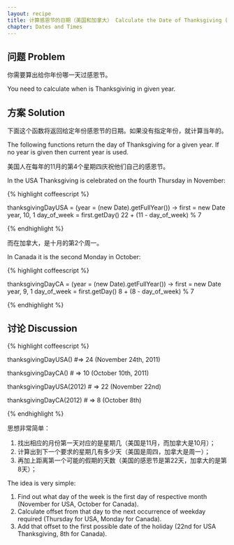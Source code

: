 ```yaml
---
layout: recipe
title: 计算感恩节的日期（美国和加拿大） Calculate the Date of Thanksgiving (USA and Canada)
chapter: Dates and Times
---
```

## 问题 Problem

你需要算出给你年份哪一天过感恩节。

You need to calculate when is Thanksgivinig in given year.

## 方案 Solution

下面这个函数将返回给定年份感恩节的日期。如果没有指定年份，就计算当年的。

The following functions return the day of Thanksgiving for a given year. If no year is given then current year is used.

美国人在每年的11月的第4个星期四庆祝他们自己的感恩节。

In the USA Thanksgiving is celebrated on the fourth Thursday in November:

{% highlight coffeescript %}

thanksgivingDayUSA = (year = (new Date).getFullYear()) ->
  first = new Date year, 10, 1
  day_of_week = first.getDay()
  22 + (11 - day_of_week) % 7

{% endhighlight %}

而在加拿大，是十月的第2个周一。

In Canada it is the second Monday in October:

{% highlight coffeescript %}

thanksgivingDayCA = (year = (new Date).getFullYear()) ->
    first = new Date year, 9, 1
    day_of_week = first.getDay()
    8 + (8 - day_of_week) % 7

{% endhighlight %}

## 讨论 Discussion

{% highlight coffeescript %}

thanksgivingDayUSA() #=> 24 (November 24th, 2011)

thanksgivingDayCA() # => 10 (October 10th, 2011)

thanksgivingDayUSA(2012) # => 22 (November 22nd)

thanksgivingDayCA(2012) # => 8 (October 8th)

{% endhighlight %}

思想非常简单：

1. 找出相应的月份第一天对应的是星期几（美国是11月，而加拿大是10月）；
2. 计算出到下一个要求的星期几有多少天（美国是周四，加拿大是周一）；
3. 再加上距离第一个可能的假期的天数（美国的感恩节是第22天，加拿大的是第8天）；

The idea is very simple:
1. Find out what day of the week is the first day of respective month (November for USA, October for Canada).
2. Calculate offset from that day to the next occurrence of weekday required (Thursday for USA, Monday for Canada).
3. Add that offset to the first possible date of the holiday (22nd for USA Thanksgiving, 8th for Canada).

